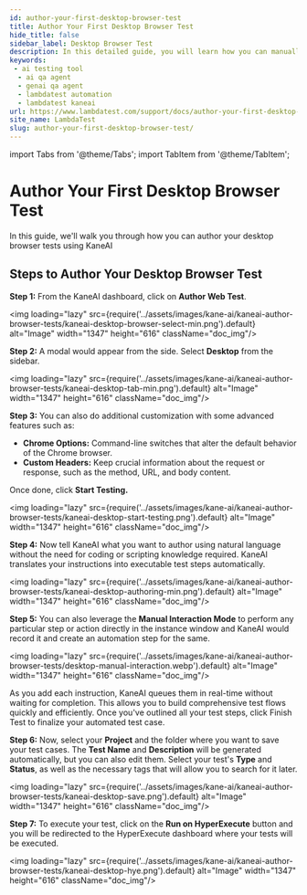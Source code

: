 ```yaml
---
id: author-your-first-desktop-browser-test
title: Author Your First Desktop Browser Test
hide_title: false
sidebar_label: Desktop Browser Test
description: In this detailed guide, you will learn how you can manually author your first desktop browser test with KaneAI.
keywords:
 - ai testing tool
  - ai qa agent
  - genai qa agent
  - lambdatest automation
  - lambdatest kaneai
url: https://www.lambdatest.com/support/docs/author-your-first-desktop-browser-test
site_name: LambdaTest
slug: author-your-first-desktop-browser-test/
---
```


import Tabs from '@theme/Tabs';
import TabItem from '@theme/TabItem';

<script type="application/ld+json"
      dangerouslySetInnerHTML={{ __html: JSON.stringify({
       "@context": "https://schema.org",
        "@type": "BreadcrumbList",
        "itemListElement": [{
          "@type": "ListItem",
          "position": 1,
          "name": "Home",
          "item": "https://www.lambdatest.com"
        },{
          "@type": "ListItem",
          "position": 2,
          "name": "Support",
          "item": "https://www.lambdatest.com/support/docs/"
        },{
          "@type": "ListItem",
          "position": 3,
          "name": "Author Your First Desktop Browser Test",
          "item": "https://www.lambdatest.com/support/docs/author-your-first-desktop-browser-test"
        }]
      })
    }}
></script>
# Author Your First Desktop Browser Test

In this guide, we'll walk you through how you can author your desktop browser tests using KaneAI

## Steps to Author Your Desktop Browser Test

**Step 1:** From the KaneAI dashboard, click on **Author Web Test**.

<img loading="lazy" src={require('../assets/images/kane-ai/kaneai-author-browser-tests/kaneai-desktop-browser-select-min.png').default} alt="Image" width="1347" height="616"  className="doc_img"/>

**Step 2:** A modal would appear from the side. Select **Desktop** from the sidebar. 

<img loading="lazy" src={require('../assets/images/kane-ai/kaneai-author-browser-tests/kaneai-desktop-tab-min.png').default} alt="Image" width="1347" height="616"  className="doc_img"/>



**Step 3:** You can also do additional customization with some advanced features such as:

- **Chrome Options:** Command-line switches that alter the default behavior of the Chrome browser. 
- **Custom Headers:**  Kееp crucial information about thе rеquеst or rеsponsе, such as thе mеthod, URL, and body contеnt.

Once done, click **Start Testing.**

<img loading="lazy" src={require('../assets/images/kane-ai/kaneai-author-browser-tests/kaneai-desktop-start-testing.png').default} alt="Image" width="1347" height="616"  className="doc_img"/>

**Step 4:** Now tell KaneAI what you want to author using natural language without the need for coding or scripting knowledge required. KaneAI translates your instructions into executable test steps automatically. 

<img loading="lazy" src={require('../assets/images/kane-ai/kaneai-author-browser-tests/kaneai-desktop-authoring-min.png').default} alt="Image" width="1347" height="616"  className="doc_img"/> 

**Step 5:** You can also leverage the **Manual Interaction Mode** to perform any particular step or action directly in the instance window and KaneAI would record it and create an automation step for the same. 

<img loading="lazy" src={require('../assets/images/kane-ai/kaneai-author-browser-tests/desktop-manual-interaction.webp').default} alt="Image" width="1347" height="616"  className="doc_img"/>

As you add each instruction, KaneAI queues them in real-time without waiting for completion. This allows you to build comprehensive test flows quickly and efficiently. Once you've outlined all your test steps, click Finish Test to finalize your automated test case.

**Step 6:** Now, select your **Project** and the folder where you want to save your test cases. The **Test Name** and **Description** will be generated automatically, but you can also edit them. Select your test's **Type** and **Status**, as well as the necessary tags that will allow you to search for it later.

<img loading="lazy" src={require('../assets/images/kane-ai/kaneai-author-browser-tests/kaneai-desktop-save.png').default} alt="Image" width="1347" height="616"  className="doc_img"/>

**Step 7:** To execute your test, click on the **Run on HyperExecute** button and you will be redirected to the HyperExecute dashboard where your tests will be executed.

<img loading="lazy" src={require('../assets/images/kane-ai/kaneai-author-browser-tests/kaneai-desktop-hye.png').default}  alt="Image" width="1347" height="616"  className="doc_img"/>







